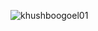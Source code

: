 
<p><img align="left" src="https://github-readme-stats.vercel.app/api?username=Jassi10000&show_icons=true&locale=en" alt="khushboogoel01" /></p>
